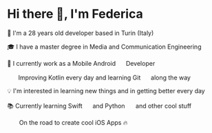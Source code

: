 # Hi there 👋, I'm Federica

📍 I'm a 28 years old developer based in Turin (Italy)

🎓 I have a master degree in Media and Communication Engineering

📱 I currently work as a Mobile Android <a href="#android"><img id="android" src="https://cdn.jsdelivr.net/gh/devicons/devicon/icons/android/android-plain.svg" width="16" /></a> Developer 

&nbsp;<a href="#kotlin"><img id="kotlin" src="https://cdn.jsdelivr.net/gh/devicons/devicon/icons/kotlin/kotlin-original.svg" width="14"/></a>&nbsp; Improving Kotlin every day and learning Git <a href="#ios"><img id="git" src="https://cdn.jsdelivr.net/gh/devicons/devicon/icons/git/git-original.svg" width="16"/></a> along the way

💡 I'm interested in learning new things and in getting better every day

📚 Currently learning Swift <a href="#swift"><img id="swift" src="https://cdn.jsdelivr.net/gh/devicons/devicon/icons/swift/swift-original.svg" width="16"/></a> and Python <a href="#python"><img id="python" src="https://cdn.jsdelivr.net/gh/devicons/devicon/icons/python/python-original.svg" width="17"/></a> and other cool stuff

&nbsp;<a href="#ios"><img id="ios" src="https://cdn.jsdelivr.net/gh/devicons/devicon/icons/apple/apple-original.svg" width="16" /></a>&nbsp; On the road to create cool iOS Apps 🔥